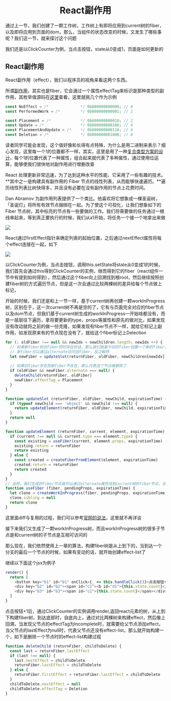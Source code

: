 <h1 align="center"> React副作用 </h1>

通过上一节，我们创建了一颗工作树，工作树上有即将应用到current树的fiber，以及即将应用到页面的dom，那么，当组件的状态改变的时候，又发生了哪些事呢？我们这一节，就来探讨这个问题

我们还是以ClickCounter为例，当点击按钮，state从0变成1，页面是如何更新的

## React副作用

React副作用（effect），我们以程序员的视角来看这两个东西。

所谓[副作用](https://zh-hans.reactjs.org/docs/hooks-overview.html#effect-hook)，其实也是fiber，它会通过一个属性effectTag来标识是那种类型的副作用，其枚举值源码在[这里](https://github.com/facebook/react/blob/504576306461a5ff339dc99691842f0f35a8bf4c/packages/shared/ReactSideEffectTags.js)查看，这里就挑几个作为示例

```js
const NoEffect = /*              */ 0b000000000000;	// 0
const PerformedWork = /*         */ 0b000000000001; // 1

const Placement = /*             */ 0b000000000010; // 2
const Update = /*                */ 0b000000000100; // 4
const PlacementAndUpdate = /*    */ 0b000000000110; // 6
const Deletion = /*              */ 0b000000001000; // 8
```

读者同学可能会发现，这个值好像和长得有点特殊，为什么是用二进制来表示？细心发现，这里每一个1的位置都不一样，其实，这里是用了一种[复合类型方案的设计](https://segmentfault.com/a/1190000016284033)，每个1的位置代表了一种属性，组合起来就代表了多种属性，通过使用位运算，能够使我们很快地对副作用进行增删改查

React 处理更新非常迅速，为了达到这种水平的性能，它采用了一些有趣的技术。**其中之一是构建具有副作用的 Fiber 节点的线性列表，从而能够快速遍历。**遍历线性列表比树快得多，并且没有必要在没有副作用的节点上花费时间。

Dan Abramov 为副作用列表提供了一个类比。他喜欢将它想象成一棵圣诞树，「圣诞灯」将所有有效节点捆绑在一起。为了使这个可视化，让我们想象如下的 Fiber 节点树，其中标亮的节点有一些要做的工作。我们将需要做的任务通过一根线串起来，等到真正要执行的时候，我们从a1开始，将任务一个接一个地拿出来做

![](/Users/huax/workspace/simple-react-v16/assets/patchEffect.png)

React通过firstEffect指针来确定列表的起始位置，之后通过nextEffect属性将每个effect连接在一起，如下

![](/Users/huax/workspace/simple-react-v16/assets/effect-list.png)



以ClickCounter为例，当点击按钮，调用this.setState将state从0变成1的时候，我们首先会通过this得到ClickCounter的实例，继而得到它的fiber（react组件一节中有提到如何得到），然后通过这个fiber向上回溯找到根root，然后继续按照创建fiber树的方式遍历节点，但是这一次会通过比较两棵树的差异给每个节点做上标记，

开始的时候，我们还是和上一节一样，基于current树再创建一颗workInProgress树，区别在于，这一次current树不再是空的了，它有与页面完全对应的fiber节点以及dom节点，但我们基于current树生成的workInProgress一开始啥都没有，而是一层层往下遍历，拿将要更新的type，props等属性和原先的做对比，如果发现没有改动就将之前的做一份克隆，如果发现有fiber节点不一样，就给它标记上副作用，如发现原来有的节点现在没有了，就给这个fiber标记上Delection

```js
for (; oldFiber !== null && newIdx < newChildren.length; newIdx ++) {
  // 如果新fiber和旧fiber同时存在的话，那么我们就基于旧的fiber创建一个新的fiber，创建之后这两个fiber也互相连接了起来
  // 新fiber可以通过alternate访问旧fiber，反之毅然
  let newFiber = updateSlot(returnFiber, oldFiber, newChildren[newIdx])
  
  // 如果旧fiber存在而新fiber不存在，那么代表这个节点被删除了
  if (oldFiber && newFiber.alternate === null) {
    deleteChild(returnFiber, oldFiber)
    newFiber.effectTag = Placement
  }
}

function updateSlot (returnFiber, oldFiber, newChild, expirationTime) {
  if (typeof newChild === 'object' && newChild !== null) {
    return updateElement(returnFiber, oldFiber, newChild, expirationTime)
  }
  return null
}

function updateElement (returnFiber, current, element, expirationTime) {
  if (current !== null && current.type === element.type) {
    const existing = useFiber(current, element.props, expirationTime)
    existing.return = returnFiber
    return existing
  } else {
    const created = createFiberFromElement(element, expirationTime)
    created.return = returnFiber
    return created
  } 
}
// 这样，我们生成的fiber节点就可以通过alternate属性找到current树的fiber节点，也方便后续做对比更新
function useFiber (fiber, pendingProps, expirationTime) {
  let clone = createWorkInProgress(fiber, pendingProps, expirationTime)
  clone.sibling = null
  return clone
}
```

这里面diff与复用的过程，我们可以参考[官网的说法](https://zh-hans.reactjs.org/docs/reconciliation.html#the-diffing-algorithm)，这里就不再详谈

接下来我们又生成了一颗workInProgress树，而且workInProgress树的很多子节点是和current树的子节点是互相可访问的

那么现在，我们依然使用上一章的算法，构建fiber树是从上到下的，当到达一个分支的最后一个节点的时候，如果有变动的话，就开始创建effect-list了

继续以下面这个jsx为例子

```js
render() {
  return [
    <button key="b1" id="b1" onClick={_ => this.handleClick()}>点击按钮+1</button>,
    <div key="b2" id="b2"><span id="c1"><b id="d1">{this.state.count}</b></span></div>,
    <div key="b3" id="b3"><span id="c2">{this.state.count}</span></div>
  ]
}
```

点击按钮+1后，通过ClickCounter的实例调用render,返回react元素的树，从上到下构建fiber树，到达底部时，自底向上，通过对比两棵树来构建effect，然后像上回溯，当发现父节点的effectTag为Incomplete时，就需要给父节点添加effect，当父节点的lastEffect为null时，代表父节点还没有effect-list，那么就开始构建一个，如下是删除一个节点时的effect-list构建过程

```js
function deleteChild (returnFiber, childToDelete) {
  const last = returnFiber.lastEffect
  if (last !== null) {
    last.nextEffect = childToDelete
    returnFiber.lastEffect = childToDelete
  } else {
    returnFiber.firstEffect = returnFiber.lastEffect = childToDelete
  }
  childToDelete.nextEffect = null
  childToDelete.effectTag = Deletion
}
```

